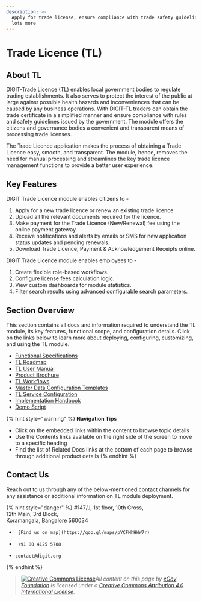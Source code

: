 ```yaml
---
description: >-
  Apply for trade license, ensure compliance with trade safety guidelines, and
  lots more
---
```


# Trade Licence (TL)

## About TL

DIGIT-Trade Licence (TL) enables local government bodies to regulate trading establishments. It also serves to protect the interest of the public at large against possible health hazards and inconveniences that can be caused by any business operations. With DIGIT-TL traders can obtain the trade certificate in a simplified manner and ensure compliance with rules and safety guidelines issued by the government. The module offers the citizens and governance bodies a convenient and transparent means of processing trade licenses.

The Trade Licence application makes the process of obtaining a Trade Licence easy, smooth, and transparent. The module, hence, removes the need for manual processing and streamlines the key trade licence management functions to provide a better user experience.

## Key Features

DIGIT Trade Licence module enables citizens to -

1. Apply for a new trade licence or renew an existing trade licence.
2. Upload all the relevant documents required for the licence.
3. Make payment for the Trade Licence (New/Renewal) fee using the online payment gateway.
4. Receive notifications and alerts by emails or SMS for new application status updates and pending renewals.
5. Download Trade Licence, Payment & Acknowledgement Receipts online.

DIGIT Trade Licence module enables employees to -

1. Create flexible role-based workflows.
2. Configure license fees calculation logic.
3. View custom dashboards for module statistics.
4. Filter search results using advanced configurable search parameters.

## Section Overview

This section contains all docs and information required to understand the TL module, its key features, functional scope, and configuration details. Click on the links below to learn more about deploying, configuring, customizing, and using the TL module.

* [Functional Specifications](tl-module-functional-specifications.md)
* [TL Roadmap](broken-reference)
* [TL User Manual](tl-user-manual/)
* [Product Brochure](tl-brochure.md)
* [TL Workflows](tl-workflows.md)
* [Master Data Configuration Templates](tl-master-data-templates/)
* [TL Service Configuration](../../../platform/configure-digit/configuring-digit-services/tl-service-configuration/)
* [Implementation Handbook](tl-implementation-guide.md)
* [Demo Script](tl-demo-script.md)

{% hint style="warning" %}
**Navigation Tips**

* Click on the embedded links within the content to browse topic details
* Use the Contents links available on the right side of the screen to move to a specific heading
* Find the list of Related Docs links at the bottom of each page to browse through additional product details
{% endhint %}

## Contact Us

Reach out to us through any of the below-mentioned contact channels for any assistance or additional information on TL module deployment.

{% hint style="danger" %}
\#147/J, 1st floor, 10th Cross,\
12th Main, 3rd Block,\
Koramangala, Bangalore 560034

* ```
   [Find us on map](https://goo.gl/maps/pYCFMhHWW7r)
  ```
* ```
   +91 80 4125 5708
  ```
* ```
  contact@digit.org
  ```
{% endhint %}

> [![Creative Commons License](https://i.creativecommons.org/l/by/4.0/80x15.png)_​_](http://creativecommons.org/licenses/by/4.0/)_All content on this page by_ [_eGov Foundation_](https://egov.org.in/) _is licensed under a_ [_Creative Commons Attribution 4.0 International License_](http://creativecommons.org/licenses/by/4.0/)_._
